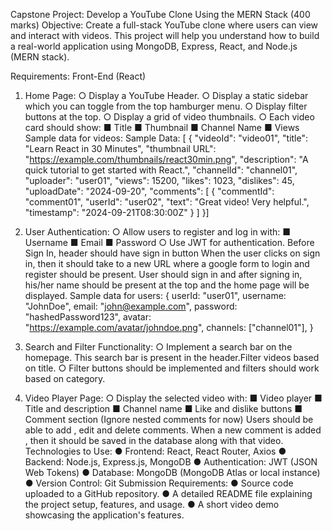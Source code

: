 Capstone Project: Develop a YouTube Clone Using the MERN Stack (400 marks)
Objective: Create a full-stack YouTube clone where users can view and interact with videos.
This project will help you understand how to build a real-world application using MongoDB,
Express, React, and Node.js (MERN stack).

Requirements:
Front-End (React)

1. Home Page:
○ Display a YouTube Header.
○ Display a static sidebar which you can toggle from the top hamburger menu.
○ Display filter buttons at the top.
○ Display a grid of video thumbnails.
○ Each video card should show:
■ Title
■ Thumbnail
■ Channel Name
■ Views
Sample data for videos:
Sample Data:
[ { "videoId": "video01", "title": "Learn React in 30 Minutes", "thumbnail URL":
"https://example.com/thumbnails/react30min.png", "description": "A quick tutorial to get started
with React.", "channelId": "channel01", "uploader": "user01", "views": 15200, "likes": 1023,
"dislikes": 45, "uploadDate": "2024-09-20", "comments": [ { "commentId": "comment01", "userId":
"user02", "text": "Great video! Very helpful.", "timestamp": "2024-09-21T08:30:00Z" } ] }]

2. User Authentication:
○ Allow users to register and log in with:
■ Username
■ Email
■ Password
○ Use JWT for authentication.
Before Sign In, header should have sign in button
When the user clicks on sign in, then it should take to a new URL where a google form
to login and register should be present.
User should sign in and after signing in, his/her name should be present at the top and
the home page will be displayed.
Sample data for users:
{ userId: "user01", username: "JohnDoe", email: "john@example.com", password:
"hashedPassword123", avatar: "https://example.com/avatar/johndoe.png", channels:
["channel01"], }

3. Search and Filter Functionality:
○ Implement a search bar on the homepage.
This search bar is present in the header.Filter videos based on title.
○ Filter buttons should be implemented and filters should work based on category.

4. Video Player Page:
○ Display the selected video with:
■ Video player
■ Title and description
■ Channel name
■ Like and dislike buttons
■ Comment section (Ignore nested comments for now)
Users should be able to add , edit and delete comments. When a new comment is added ,
then it should be saved in the database along with that video.
Technologies to Use:
● Frontend: React, React Router, Axios
● Backend: Node.js, Express.js, MongoDB
● Authentication: JWT (JSON Web Tokens)
● Database: MongoDB (MongoDB Atlas or local instance)
● Version Control: Git
Submission Requirements:
● Source code uploaded to a GitHub repository.
● A detailed README file explaining the project setup, features, and usage.
● A short video demo showcasing the application's features.